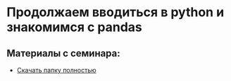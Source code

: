Продолжаем вводиться в python и знакомимся с pandas
=====

## Материалы с семинара:

* [Скачать папку полностью](https://minhaskamal.github.io/DownGit/#/home?url=https://github.com/FUlyankin/Intro_to_DS/tree/master/sem02)
